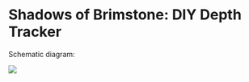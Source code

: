 # Shadows of Brimstone: DIY Depth Tracker

Schematic diagram:

![](sob-depth-tracker-diagram.svg)

<!--
```pikchr:render
define tab {line up 3cm; line right 5mm; line down 3cm}
define tab5 {tab; tab; tab; tab; tab}
tab5; tab5; tab5; tab; tab
line left 17*5mm dashed thin color gray
line down 2cm
line right 17*5mm dashed thin color gray
line up 2cm
line down 5cm
line left 17*5mm
line up 3cm
line down 1.5cm invisible
right
define slit {box width 5mm height 0.5mm with .w at previous.end}
define slit2 {right; slit; line down 7mm invisible; right; slit; line up 7mm invisible}
define slit4 {slit2; slit2}
slit4; slit4; slit4; slit4; slit
```
-->
